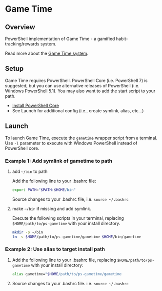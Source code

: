 # Game Time

## Overview

PowerShell implementation of Game Time - a gamified habit-tracking/rewards system.

Read more about the [Game Time system](./ABOUT.md).

## Setup

Game Time requires PowerShell. PowerShell Core (i.e. PowerShell 7) is suggested, but you can use alternative releases of PowerShell (i.e. Windows PowerShell 5.1). You may also want to add the start script to your path.

* [Install PowerShell Core](https://docs.microsoft.com/en-us/powershell/scripting/install/installing-powershell?view=powershell-6)
* See Launch for additional config (i.e., create symlink, alias, etc...)

## Launch

To launch Game Time, execute the `gametime` wrapper script from a terminal. Use `-l` parameter to execute with Windows PowerShell instead of PowerShell core.

### Example 1: Add symlink of gametime to path

1. add `~/bin` to path

    Add the following line to your .bashrc file:

    ```sh
    export PATH="$PATH:$HOME/bin"
    ```

    Source changes to your .bashrc file, i.e. `source ~/.bashrc`

2. make `~/bin` if missing and add symlink.

    Execute the following scripts in your terminal, replacing `$HOME/path/to/ps-gametime` with your install directory.

    ```sh
    mkdir -p ~/bin
    ln -s $HOME/path/to/ps-gametime/gametime $HOME/bin/gametime
    ```

### Example 2: Use alias to target install path

1. Add the following line to your .bashrc file, replacing `$HOME/path/to/ps-gametime` with your install directory:

    ```sh
    alias gametime="$HOME/path/to/ps-gametime/gametime
    ```

2. Source changes to your .bashrc file. i.e. `source ~/.bashrc`
